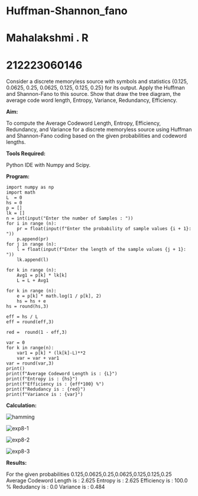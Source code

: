 # Huffman-Shannon_fano
# Mahalakshmi . R
# 212223060146
Consider a discrete memoryless source with symbols and statistics {0.125, 0.0625, 0.25, 0.0625, 0.125, 0.125, 0.25} for its output. 
Apply the Huffman and Shannon-Fano to this source. 
Show that draw the tree diagram, the average code word length, Entropy, Variance, Redundancy, Efficiency.

**Aim:**

To compute the Average Codeword Length, Entropy, Efficiency, Redundancy, and Variance for a discrete memoryless source using Huffman and Shannon-Fano coding based on the given probabilities and codeword lengths.

**Tools Required:**

Python IDE with Numpy and Scipy.

**Program:**
```
import numpy as np
import math 
L  = 0
hs = 0
p = []
lk = []
n = int(input("Enter the number of Samples : "))
for i in range (n): 
    pr = float(input(f"Enter the probability of sample values {i + 1}: "))  
    p.append(pr)
for j in range (n): 
    l = float(input(f"Enter the length of the sample values {j + 1}: "))  
    lk.append(l)

for k in range (n):
    Avg1 = p[k] * lk[k]
    L = L + Avg1

for k in range (n):
    e = p[k] * math.log(1 / p[k], 2)
    hs = hs + e
hs = round(hs,3)

eff = hs / L
eff = round(eff,3)

red =  round(1 - eff,3) 

var = 0
for k in range(n):
    var1 = p[k] * (lk[k]-L)**2
    var = var + var1
var = round(var,3)
print()
print(f"Average Codeword Length is : {L}")
print(f"Entropy is : {hs}")
print(f"Efficiency is : {eff*100} %")
print(f"Redudancy is : {red}")
print(f"Variance is : {var}")
```

**Calculation:**

![hamming](https://github.com/user-attachments/assets/9dc29f8c-fe60-43bc-aac8-78e94704a0ae)

![exp8-1](https://github.com/user-attachments/assets/0207695e-3e3d-4110-822b-92a7cca29e01)

![exp8-2](https://github.com/user-attachments/assets/7ce6b32d-43c5-4af7-9eb5-41cad708e3f0)

![exp8-3](https://github.com/user-attachments/assets/c0fcc857-e19e-4ba1-aa8e-7e4447d2cc8d)

**Results:**

For the given probabilities 0.125,0.0625,0.25,0.0625,0.125,0.125,0.25 Average Codeword Length is : 2.625 Entropy is : 2.625 Efficiency is : 100.0 % Redudancy is : 0.0 Variance is : 0.484
